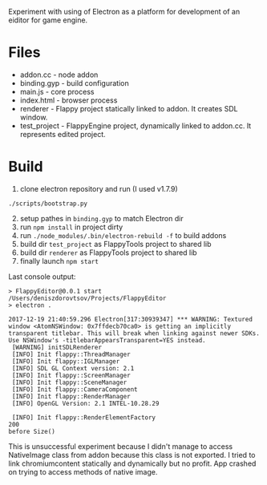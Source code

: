 Experiment with using of Electron as a platform for development of an eiditor
for game engine.

# Files
+ addon.cc - node addon
+ binding.gyp - build configuration
+ main.js - core process
+ index.html - browser process
+ renderer - Flappy project statically linked to addon. It creates SDL window.
+ test_project - FlappyEngine project, dynamically linked to addon.cc. It represents edited project.

# Build
1. clone electron repository and run (I used v1.7.9)
```
./scripts/bootstrap.py
```
2. setup pathes in `binding.gyp` to match Electron dir
3. run `npm install` in project dirty
4. run `./node_modules/.bin/electron-rebuild -f` to build addons
5. build dir `test_project` as FlappyTools project to shared lib
6. build dir `renderer` as FlappyTools project to shared lib
7. finally launch `npm start`

Last console output:
```
> FlappyEditor@0.0.1 start /Users/deniszdorovtsov/Projects/FlappyEditor
> electron .

2017-12-19 21:40:59.296 Electron[317:30939347] *** WARNING: Textured window <AtomNSWindow: 0x7ffdecb70ca0> is getting an implicitly transparent titlebar. This will break when linking against newer SDKs. Use NSWindow's -titlebarAppearsTransparent=YES instead.
 [WARNING] initSDLRenderer
 [INFO] Init flappy::ThreadManager
 [INFO] Init flappy::IGLManager
 [INFO] SDL GL Context version: 2.1
 [INFO] Init flappy::ScreenManager
 [INFO] Init flappy::SceneManager
 [INFO] Init flappy::CameraComponent
 [INFO] Init flappy::RenderManager
 [INFO] OpenGL Version: 2.1 INTEL-10.28.29

 [INFO] Init flappy::RenderElementFactory
200
before Size()
```

This is unsuccessful experiment because I didn't manage to access NativeImage class
from addon because this class is not exported. I tried to link chromiumcontent statically and
dynamically but no profit. App crashed on trying to access methods of native image.
